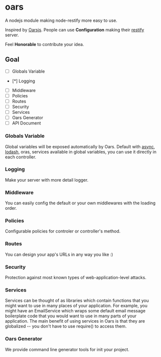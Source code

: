 # oars
A nodejs module making node-restify more easy to use.

Inspired by [Oarsjs](http://oarsjs.org). People can use **Configuration** making their [restify](http://restifyjs.com) server.

Feel **Honorable** to contribute your idea.

## Goal

- [ ] Globals Variable
- [*] Logging
- [ ] Middleware
- [ ] Policies
- [ ] Routes
- [ ] Security
- [ ] Services
- [ ] Oars Generator 
- [ ] API Document

### Globals Variable

Global variables will be exposed automatically by Oars. Default with [async](), [lodash](), oras, services available in global variables, you can use it directly in each controller.

### Logging

Make your server with more detail logger.

### Middleware

You can easily config the default or your own middlewares with the loading order.

### Policies

Configurable policies for controler or controller's method.

### Routes

You can design your app's URLs in any way you like :)

### Security

Protection against most known types of web-application-level attacks.

### Services

Services can be thought of as libraries which contain functions that you might want to use in many places of your application. For example, you might have an EmailService which wraps some default email message boilerplate code that you would want to use in many parts of your application. The main benefit of using services in Oars is that they are globalized -- you don't have to use require() to access them.

### Oars Generator

We provide command line generator tools for init your project.


